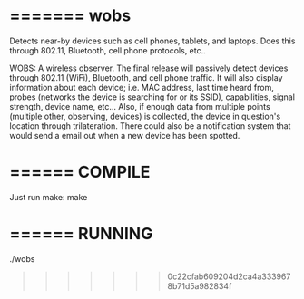 =======
wobs
====

Detects near-by devices such as cell phones, tablets, and laptops. Does this through 802.11, Bluetooth, cell phone protocols, etc..

WOBS: A wireless observer. The final release will passively detect devices through 802.11 (WiFi), Bluetooth, and cell phone traffic. It will also display information about each device; i.e. MAC address, last time heard from, probes (networks the device is searching for or its SSID), capabilities, signal strength, device name, etc... Also, if enough data from multiple points (multiple other, observing, devices) is collected, the device in question's location through trilateration. There could also be a notification system that would send a email out when a new device has been spotted.

======
COMPILE
======
Just run make:
  make


======
RUNNING
======
./wobs
>>>>>>> 0c22cfab609204d2ca4a3339678b71d5a982834f
